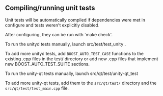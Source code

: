 Compiling/running unit tests
------------------------------------

Unit tests will be automatically compiled if dependencies were met in configure
and tests weren't explicitly disabled.

After configuring, they can be run with 'make check'.

To run the unityd tests manually, launch src/test/test_unity .

To add more unityd tests, add `BOOST_AUTO_TEST_CASE` functions to the existing
.cpp files in the test/ directory or add new .cpp files that
implement new BOOST_AUTO_TEST_SUITE sections.

To run the unity-qt tests manually, launch src/qt/test/unity-qt_test

To add more unity-qt tests, add them to the `src/qt/test/` directory and
the `src/qt/test/test_main.cpp` file.
